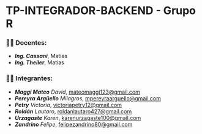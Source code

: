 # TP-INTEGRADOR-BACKEND - Grupo R
### 🧑‍🏫 Docentes:
- _**Ing. Cassani**_, Matias <br/>
- _**Ing. Theiler**_, Matias <br/>

### :technologist: Integrantes:
- _**Maggi Mateo**_ _David_, mateomaggi123@gmail.com <br/>
- _**Pereyra Argüello**_ _Milagros_, mpereyraarguello@gmail.com <br/>
- _**Petry**_ _Victoria_, victoriapetry12@gmail.com <br/>
- _**Roldán**_ _Lautaro_, roldanlautaro427@gmail.com <br/>
- _**Urzagaste**_ _Karen_,  karenurzagaste100@gmail.com <br/>
- _**Zandrino**_ _Felipe_,  felipezandrino80@gmail.com <br/>
